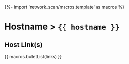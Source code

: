 {%- import 'network_scan/macros.template' as macros %}
# Hostname > `{{ hostname }}`

## Host Link(s)

{{ macros.bulletList(links) }}
